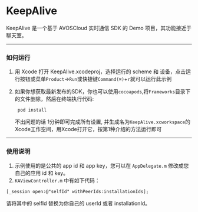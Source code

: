 # KeepAlive

KeepAlive 是一个基于 AVOSCloud 实时通信 SDK 的 Demo 项目，其功能接近于聊天室。

---

### 如何运行

1. 用 Xcode 打开 KeepAlive.xcodeproj，选择运行的 scheme 和 设备，点击运行按钮或菜单`Product`->`Run`或快捷键`Command(⌘)`+`r`就可以运行此示例
2. 如果你想获取最新发布的SDK，你也可以使用`cocoapods`,将`Frameworks`目录下的文件删除，然后在终端执行代码:

	    pod install

    不出问题的话 1分钟即可完成所有设置, 并生成名为`KeepAlive.xcworkspace`的Xcode工作空间，用Xcode打开它，按第1种介绍的方法运行即可

---

### 使用说明

1. 示例使用的是公共的 app id 和 app key，您可以在 `AppDelegate.m` 修改成您自己的应用 id 和 key。
2. `KAViewController.m` 中有如下代码：

```
[_session open:@"selfId" withPeerIds:installationIds];
```
请将其中的 selfId 替换为你自己的 userId 或者 installationId。




